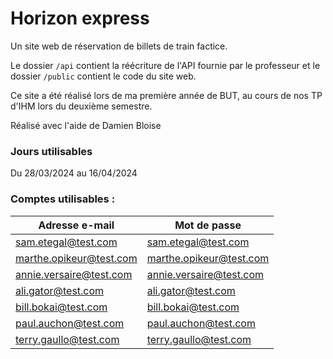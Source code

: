 # Horizon express

Un site web de réservation de billets de train factice.

Le dossier `/api` contient la réécriture de l'API fournie par le professeur et le dossier `/public` contient le code du site web.

Ce site a été réalisé lors de ma première année de BUT, au cours de nos TP d'IHM lors du deuxième semestre.

 Réalisé avec l'aide de Damien Bloise
 
### Jours utilisables

Du 28/03/2024 au 16/04/2024

### Comptes utilisables :

| Adresse e-mail          | Mot de passe            |
|-------------------------|-------------------------|
| sam.etegal@test.com     | sam.etegal@test.com     |
| marthe.opikeur@test.com | marthe.opikeur@test.com |
| annie.versaire@test.com | annie.versaire@test.com |
| ali.gator@test.com      | ali.gator@test.com      |
| bill.bokai@test.com     | bill.bokai@test.com     |
| paul.auchon@test.com    | paul.auchon@test.com    |
| terry.gaullo@test.com   | terry.gaullo@test.com   |
